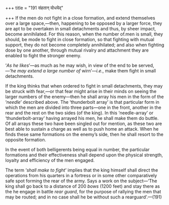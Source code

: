 +++
title = "191 संहतान् योधयेद्"

+++
If the men do not fight in a close formation, and extend themselves over
a large space,—then, happening to be opposed by a larger force, they are
apt to be overtaken in small detachments and thus, by sheer impact,
become annihilated. For this reason, when the number of.men is small,
they should, be mode to fight in close formation, so that fighting with
mutual support, they do not become completely annihilated; and also when
fighting dose by one another, through mutual rivalry and attachment they
are enabled to fight the stronger enemy.

‘*As he likes*’—as much as he may wish, in view of the end to be
served,—‘*he may extend a large number of* wirn’—*i.e*., make them fight
in small detachments.

If the king thinks that when ordered to fight in small detachments, they
may be struck with fear,—or that fear might arise in their minds on
seeing the larger numbers of the enemy—then he shall array his men in
the form of the ‘*needle*’ described above. The ‘thunderbolt array’ is
that particular form in which the men are divided into three parts—one
in the front, another in the rear and the rest on the two sides (of the
king). In this ‘needle-array’ or ‘thunderbolt-array’ having arrayed his
men, he shall make them do buttle. Of all arrays these two have been
singled out for mention, as these two are best able to sustain a charge
as well as to push home an attack. When he finds these same formations
on the enemy’s side, then he shall resort to the opposite formation.

In the event of both belligerents being equal in number, the particular
formations and their effectiveness shall depend upon the physical
strength, loyalty and efficiency of the men engaged.

The term ‘*shall make to fight*’ implies that the king himself shall
direct the operations from his quarters in a fortress or in some other
comparatively safe spot forming the rear of the army. Says a work on the
subject—‘The king shall go back to a distance of 200 *bows* (1200 feet)
and stay there as the he engage in battle *rear guard*, for the purpose
of rallying the men that may be routed; and in no case shall he be
without such a rearguard’.—(191)



